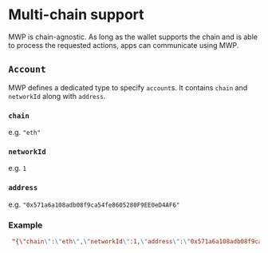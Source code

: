 # Multi-chain support

MWP is chain-agnostic. 
As long as the wallet supports the chain and is able to process the requested actions, apps can communicate using MWP.

## `Account`

MWP defines a dedicated type to specify `account`s.
It contains `chain` and `networkId` along with `address`.

### `chain`
e.g. `"eth"`

### `networkId`
e.g. `1`

### `address`
e.g. `"0x571a6a108adb08f9ca54fe8605280F9EE0eD4AF6"`

### Example

```json
 "{\"chain\":\"eth\",\"networkId\":1,\"address\":\"0x571a6a108adb08f9ca54fe8605280F9EE0eD4AF6\"}"
```


